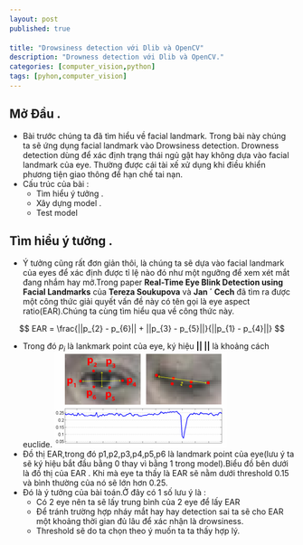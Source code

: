 ```yaml
---
layout: post
published: true

title: "Drowsiness detection với Dlib và OpenCV"
description: "Drowness detection với Dlib và OpenCV."
categories: [computer_vision,python]
tags: [pyhon,computer_vision]
---
```

## Mở Đầu .
* Bài trước chúng ta đã tìm hiểu về facial landmark. Trong bài này chúng ta sẽ ứng dụng facial landmark vào Drowsiness detection. Drowness detection
dùng để xác định trạng thái ngủ gật hay không dựa vào facial landmark của eye. Thường được cái tài xế xử dụng khi điều khiển phương tiện giao
thông để hạn chế tai nạn.
* Cấu trúc của bài :
  * Tìm hiểu ý tưởng .
  * Xây dựng model .
  * Test model
## Tìm hiểu ý tưởng .
* Ý tưởng cũng rất đơn giản thôi, là chúng ta sẽ dựa vào facial landmark của eyes để xác định được tỉ lệ nào đó như một ngưỡng để xem xét
mắt đang nhắm hay mở.Trong paper **Real-Time Eye Blink Detection using Facial Landmarks** của **Tereza Soukupova** và **Jan ´ Cech** đã
tìm ra được một công thức giải quyết vấn đề này có tên gọi là eye aspect ratio(EAR).Chúng ta cùng tìm hiểu qua về công thức này.

$$
EAR =  \frac{||p_{2} - p_{6}|| + ||p_{3} - p_{5}||}{||p_{1} - p_{4}||}
$$

   * Trong đó $p_{i}$ là lankmark point của eye, ký hiệu **|| ||** là khoảng cách euclide.
![drowsiness1](/assets/images/drowness1.jpg)
* Đồ thị EAR,trong đó p1,p2,p3,p4,p5,p6 là landmark point của eye(lưu ý ta sẽ ký hiệu bắt đầu bằng 0 thay vì bằng 1 trong model).Biểu đồ bên dưới là đồ thị của EAR . Khi mà eye ta thấy là EAR sẽ nằm dưới threshold 0.15 và bình thường của nó sẽ lớn hơn 0.25. 
* Đó là ý tưởng của bài toán.Ở đây có 1 số lưu ý là :
   * Có 2 eye nên ta sẽ lấy trung bình của 2 eye để lấy EAR
   * Để tránh trường hợp nháy mắt hay hay detection sai ta sẽ cho EAR một khoảng thời gian đủ lâu để xác nhận là drowsiness.
   * Threshold sẽ do ta chọn theo ý muốn ta ta thấy hợp lý.
